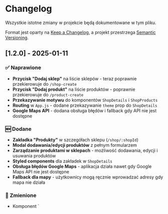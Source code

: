 # Changelog

Wszystkie istotne zmiany w projekcie będą dokumentowane w tym pliku.

Format jest oparty na [Keep a Changelog](https://keepachangelog.com/pl/1.0.0/),
a projekt przestrzega [Semantic Versioning](https://semver.org/lang/pl/).

## [1.2.0] - 2025-01-11

### ✅ Naprawione
- **Przycisk "Dodaj sklep"** na liście sklepów - teraz poprawnie przekierowuje do `/shop-create`
- **Przycisk "Dodaj produkt"** na liście produktów - poprawnie przekierowuje do `/product-create`
- **Przekazywanie motywu** do komponentów `ShopDetails` i `ShopProducts`
- **Routing** w `App.js` - dodane przekazywanie `theme` prop do `ShopDetails`
- **Google Maps API** - dodana obsługa błędów i fallback gdy API nie jest dostępne

### 🆕 Dodane
- **Zakładka "Produkty"** w szczegółach sklepu (`/shop/:shopId`)
- **Modal dodawania/edycji produktów** z pełnym formularzem
- **Zarządzanie produktami w sklepach** - możliwość dodawania, edycji i usuwania produktów
- **Styled components** dla zakładek w `ShopDetails`
- **Obsługa błędów Google Maps** - aplikacja działa nawet gdy Google Maps API nie jest dostępne
- **Fallback dla mapy** - użytkownicy mogą ręcznie wprowadzać adresy gdy mapa nie działa

### 🔧 Zmienione
- Komponent `